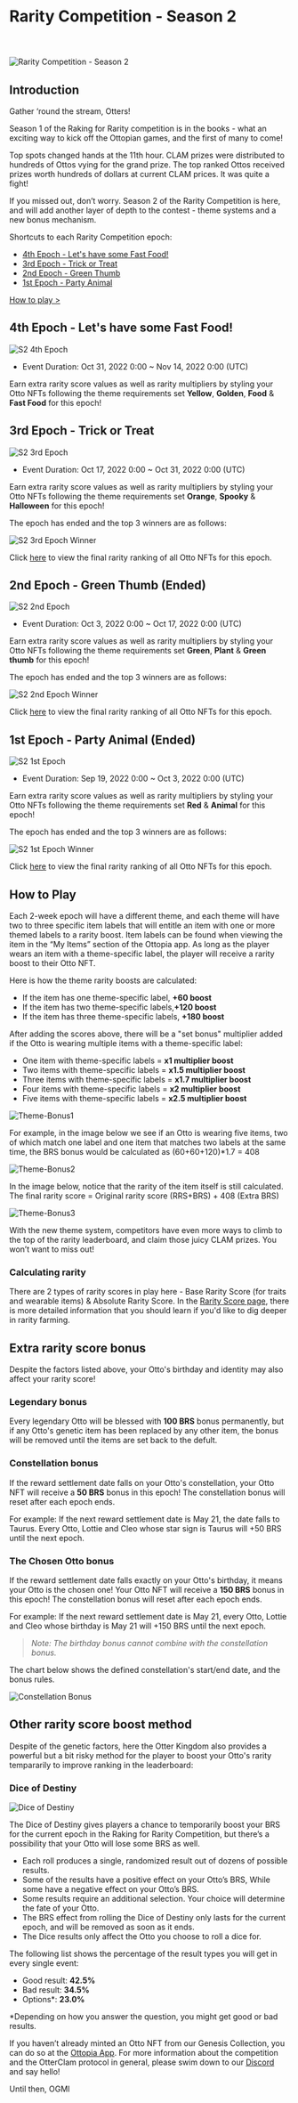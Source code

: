 # Rarity Competition - Season 2

<header>
<meta property="og:title" content="Ottopia Whitepaper | Rarity Competition - Season 2" />
<meta property="og:image" content="https://docs.ottopia.app/assets/images/s2-ror-c98d306bc5f6ab73e4fb746844fd06d6.jpg" />
<meta property="og:description" content="Gather ‘round the stream, Otters! Season 2 of the Rarity Competition is here, and will add another layer of depth to the contest - theme systems and a new bonus mechanism." />
</header>

![Rarity Competition - Season 2](img/s2-ror.jpg)

## Introduction

Gather ‘round the stream, Otters!

Season 1 of the Raking for Rarity competition is in the books - what an exciting way to kick off the Ottopian games, and the first of many to come! 

Top spots changed hands at the 11th hour. CLAM prizes were distributed to hundreds of Ottos vying for the grand prize. The top ranked Ottos received prizes worth hundreds of dollars at current CLAM prices. It was quite a fight! 

If you missed out, don’t worry. Season 2 of the Rarity Competition is here, and will add another layer of depth to the contest - theme systems and a new bonus mechanism.


Shortcuts to each Rarity Competition epoch:

* [4th Epoch - Let's have some Fast Food!](#4th-epoch)
* [3rd Epoch - Trick or Treat](#3rd-epoch)
* [2nd Epoch - Green Thumb](#2nd-epoch)
* [1st Epoch - Party Animal](#1st-epoch)

[How to play >](#howtoplay)

## 4th Epoch - Let's have some Fast Food! <a href="#4th-epoch" id="4th-epoch"></a>

![S2 4th Epoch](img/s2_epoch4.jpg)

* Event Duration: Oct 31, 2022 0:00 ~ Nov 14, 2022 0:00 (UTC)

Earn extra rarity score values as well as rarity multipliers by styling your Otto NFTs following the theme requirements set **Yellow**, **Golden**, **Food** & **Fast Food** for this epoch!

## 3rd Epoch - Trick or Treat <a href="#3rd-epoch" id="3rd-epoch"></a>

![S2 3rd Epoch](img/s2_epoch3.jpg)

* Event Duration: Oct 17, 2022 0:00 ~ Oct 31, 2022 0:00 (UTC)

Earn extra rarity score values as well as rarity multipliers by styling your Otto NFTs following the theme requirements set **Orange**, **Spooky** & **Halloween** for this epoch!

The epoch has ended and the top 3 winners are as follows:

![S2 3rd Epoch Winner](img/s2_winner3.jpg) 

Click [here](https://ottopia.app/leaderboard?epoch=8) to view the final rarity ranking of all Otto NFTs for this epoch.

## 2nd Epoch - Green Thumb (Ended) <a href="#2nd-epoch" id="2nd-epoch"></a>

![S2 2nd Epoch](img/s2_epoch2.jpg)

* Event Duration: Oct 3, 2022 0:00 ~ Oct 17, 2022 0:00 (UTC)

Earn extra rarity score values as well as rarity multipliers by styling your Otto NFTs following the theme requirements set **Green**, **Plant** & **Green thumb** for this epoch!

The epoch has ended and the top 3 winners are as follows:

![S2 2nd Epoch Winner](img/s2_winner2.jpg) 

Click [here](https://ottopia.app/leaderboard?epoch=7) to view the final rarity ranking of all Otto NFTs for this epoch.


## 1st Epoch - Party Animal (Ended) <a href="#1st-epoch" id="1st-epoch"></a>

![S2 1st Epoch](img/s2_epoch1.jpg)

* Event Duration: Sep 19, 2022 0:00 ~ Oct 3, 2022 0:00 (UTC)

Earn extra rarity score values as well as rarity multipliers by styling your Otto NFTs following the theme requirements set **Red** & **Animal** for this epoch!

The epoch has ended and the top 3 winners are as follows:

![S2 1st Epoch Winner](img/s2_winner1.jpg)

Click [here](https://ottopia.app/leaderboard?epoch=6) to view the final rarity ranking of all Otto NFTs for this epoch.


## How to Play <a href="#howtoplay" id="howtoplay"></a>

Each 2-week epoch will have a different theme, and each theme will have two to three specific item labels that will entitle an item with one or more themed labels to a rarity boost. Item labels can be found when viewing the item in the “My Items” section of the Ottopia app. As long as the player wears an item with a theme-specific label, the player will receive a rarity boost to their Otto NFT.

Here is how the theme rarity boosts are calculated:

- If the item has one theme-specific label, **+60 boost**
- If the item has two theme-specific labels,**+120 boost**
- If the item has three theme-specific labels, **+180 boost**

After adding the scores above, there will be a "set bonus" multiplier added if the Otto is wearing multiple items with a theme-specific label:

- One item with theme-specific labels = **x1 multiplier boost**
- Two items with theme-specific labels = **x1.5 multiplier boost**
- Three items with theme-specific labels = **x1.7 multiplier boost**
- Four items with theme-specific labels = **x2 multiplier boost**
- Five items with theme-specific labels = **x2.5 multiplier boost**

![Theme-Bonus1](img/label-bonus-1.jpg)

For example, in the image below we see if an Otto is wearing five items, two of which match one label and one item that matches two labels at the same time, the BRS bonus would be calculated as (60+60+120)*1.7 = 408 

![Theme-Bonus2](img/label-bonus-2.jpg)

In the image below, notice that the rarity of the item itself is still calculated. The final rarity score = Original rarity score (RRS+BRS) + 408 (Extra BRS)

![Theme-Bonus3](img/label-bonus-3.jpg)

With the new theme system, competitors have even more ways to climb to the top of the rarity leaderboard, and claim those juicy CLAM prizes. You won’t want to miss out!

### Calculating rarity

There are 2 types of rarity scores in play here - Base Rarity Score (for traits and wearable items) & Absolute Rarity Score. In the [Rarity Score page](../gameplay/rarity-farming.md), there is more detailed information that you should learn if you'd like to dig deeper in rarity farming.

## Extra rarity score bonus

Despite the factors listed above, your Otto's birthday and identity may also affect your rarity score!

### Legendary bonus

Every legendary Otto will be blessed with **100 BRS** bonus permanently, but if any Otto's genetic item has been replaced by any other item, the bonus will be removed until the items are set back to the defult.

### Constellation bonus

If the reward settlement date falls on your Otto's constellation, your Otto NFT will receive a **50 BRS** bonus in this epoch! The constellation bonus will reset after each epoch ends.

For example: If the next reward settlement date is May 21, the date falls to Taurus. Every Otto, Lottie and Cleo whose star sign is Taurus will +50 BRS until the next epoch.

### The Chosen Otto bonus

If the reward settlement date falls exactly on your Otto's birthday, it means your Otto is the chosen one! Your Otto NFT will receive a **150 BRS** bonus in this epoch! The constellation bonus will reset after each epoch ends.

For example: If the next reward settlement date is May 21, every Otto, Lottie and Cleo whose birthday is May 21 will +150 BRS until the next epoch. 

> *Note: The birthday bonus cannot combine with the constellation bonus.*

The chart below shows the defined constellation's start/end date, and the bonus rules.

![Constellation Bonus](./img/constellation_bonus.jpg)

## Other rarity score boost method

Despite of the genetic factors, here the Otter Kingdom also provides a powerful but a bit risky method for the player to boost your Otto's rarity tempararily to improve ranking in the leaderboard:

### Dice of Destiny <a href="#dod" id="dod"></a>

![Dice of Destiny](img/dice_of_destiny.jpg)

The Dice of Destiny gives players a chance to temporarily boost your BRS for the current epoch in the Raking for Rarity Competition, but there’s a possibility that your Otto will lose some BRS as well.

* Each roll produces a single, randomized result out of dozens of possible results.
* Some of the results have a positive effect on your Otto’s BRS, While some have a negative effect on your Otto’s BRS.
* Some results require an additional selection. Your choice will determine the fate of your Otto.
* The BRS effect from rolling the Dice of Destiny only lasts for the current epoch, and will be removed as soon as it ends.
* The Dice results only affect the Otto you choose to roll a dice for.

The following list shows the percentage of the result types you will get in every single event:

- Good result:	**42.5%**
- Bad result:	**34.5%**
- Options*:	**23.0%**

*Depending on how you answer the question, you might get good or bad results. 

If you haven’t already minted an Otto NFT from our Genesis Collection, you can do so at the [Ottopia App](http://ottopia.app). For more information about the competition and the OtterClam protocol in general, please swim down to our [Discord](https://discord.gg/jdCk93R2) and say hello!

Until then, OGMI
